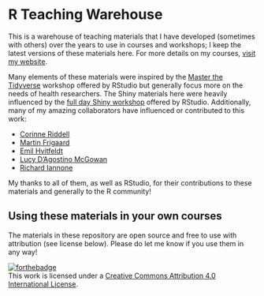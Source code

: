 
<!-- README.md is generated from README.Rmd. Please edit that file -->

# R Teaching Warehouse

<!-- badges: start -->

<!-- badges: end -->

This is a warehouse of teaching materials that I have developed
(sometimes with others) over the years to use in courses and workshops;
I keep the latest versions of these materials here. For more details on
my courses, [visit my website](https://malco.io/training/).

Many elements of these materials were inspired by the [Master the
Tidyverse](https://github.com/rstudio/master-the-tidyverse) workshop
offered by RStudio but generally focus more on the needs of health
researchers. The Shiny materials here were heavily influenced by the
[full day Shiny workshop](https://github.com/dtkaplan/shinymark) offered
by RStudio. Additionally, many of my amazing collaborators have
influenced or contributed to this work:

  - [Corinne Riddell](https://corinne-riddell.github.io/)
  - [Martin Frigaard](https://www.martinfrigaard.io/)
  - [Emil Hvitfeldt](https://www.hvitfeldt.me/about/)
  - [Lucy D’Agostino McGowan](https://www.lucymcgowan.com/)
  - [Richard Iannone](https://randr.rocks/)

My thanks to all of them, as well as RStudio, for their contributions to
these materials and generally to the R community\!

## Using these materials in your own courses

The materials in these repository are open source and free to use with
attribution (see license below). Please do let me know if you use them
in any way\!

[![forthebadge](https://forthebadge.com/images/badges/cc-by.svg)](https://creativecommons.org/licenses/by/4.0/)  
This work is licensed under a [Creative Commons Attribution 4.0
International License](https://creativecommons.org/licenses/by/4.0/).
